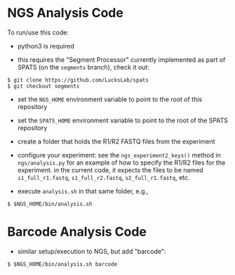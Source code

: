 
NGS Analysis Code
=================

To run/use this code:

- python3 is required

- this requires the "Segment Processor" currently implemented as part
  of SPATS (on the `segments` branch), check it out:

```
$ git clone https://github.com/LucksLab/spats
$ git checkout segments
```

- set the `NGS_HOME` environment variable to point to the root of this repository

- set the `SPATS_HOME` environment variable to point to the root of the SPATS repository

- create a folder that holds the R1/R2 FASTQ files from the experiment

- configure your experiment: see the `ngs_experiment2_keys()` method
  in `ngs/analysis.py` for an example of how to specify the R1/R2
  files for the experiment. in the current code, it expects the files
  to be named `s1_full_r1.fastq`, `s1_full_r2.fastq`,
  `s2_full_r1.fastq`, etc.

- execute `analysis.sh` in that same folder, e.g.,
```
$ $NGS_HOME/bin/analysis.sh
```


Barcode Analysis Code
=====================

- similar setup/execution to NGS, but add "barcode":
```
$ $NGS_HOME/bin/analysis.sh barcode
```
